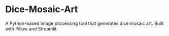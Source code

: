 # Dice-Mosaic-Art
A Python-based image processing tool that generates dice mosaic art. Built with Pillow and Streamlit.
